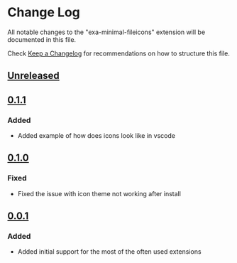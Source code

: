# Change Log

All notable changes to the "exa-minimal-fileicons" extension will be documented in this file.

Check [Keep a Changelog](http://keepachangelog.com/) for recommendations on how to structure this file.

## [Unreleased]

## [0.1.1]
### Added
- Added example of how does icons look like in vscode

## [0.1.0]
### Fixed
- Fixed the issue with icon theme not working after install

## [0.0.1]
### Added
- Added initial support for the most of the often used extensions

[Unreleased]: https://github.com/UBtrNvME/exa-minimal-fileicons/compare/v0.1.1...HEAD
[0.1.1]: https://github.com/UBtrNvME/exa-minimal-fileicons/compare/v0.1.0...v0.1.1
[0.1.0]: https://github.com/UBtrNvME/exa-minimal-fileicons/compare/v0.0.1...v0.1.0
[0.0.1]: https://github.com/UBtrNvME/exa-minimal-fileicons/releases/tag/v0.0.1